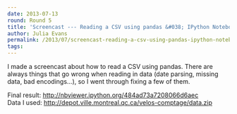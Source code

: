 ```yaml
---
date: 2013-07-13
round: Round 5
title: 'Screencast --- Reading a CSV using pandas &#038; IPython Notebook'
author: Julia Evans
permalink: /2013/07/screencast-reading-a-csv-using-pandas-ipython-notebook/
tags:
---
```

I made a screencast about how to read a CSV using pandas. There are always things that go wrong when reading in data (date parsing, missing data, bad encodings...), so I went through fixing a few of them. 



Final result: <http://nbviewer.ipython.org/484ad73a7208066d6aec>  
Data I used: <http://depot.ville.montreal.qc.ca/velos-comptage/data.zip>

